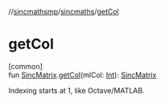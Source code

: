 //[sincmathsmp](../../index.md)/[sincmaths](index.md)/[getCol](get-col.md)

# getCol

[common]\
fun [SincMatrix](-sinc-matrix/index.md).[getCol](get-col.md)(mlCol: [Int](https://kotlinlang.org/api/latest/jvm/stdlib/kotlin/-int/index.html)): [SincMatrix](-sinc-matrix/index.md)

Indexing starts at 1, like Octave/MATLAB.
